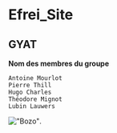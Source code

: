 # Efrei_Site

## GYAT

 **Nom des membres du groupe** 
```
Antoine Mourlot
Pierre Thill
Hugo Charles
Théodore Mignot
Lubin Lauwers 
```
!["Bozo"](/Efrei_Site/images/ted.png "Ted").
